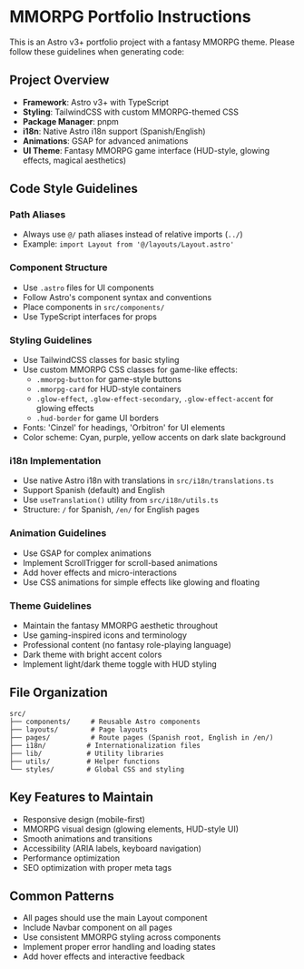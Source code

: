<!-- Use this file to provide workspace-specific custom instructions to Copilot. For more details, visit https://code.visualstudio.com/docs/copilot/copilot-customization#_use-a-githubcopilotinstructionsmd-file -->

# MMORPG Portfolio Instructions

This is an Astro v3+ portfolio project with a fantasy MMORPG theme. Please follow these guidelines when generating code:

## Project Overview

- **Framework**: Astro v3+ with TypeScript
- **Styling**: TailwindCSS with custom MMORPG-themed CSS
- **Package Manager**: pnpm
- **i18n**: Native Astro i18n support (Spanish/English)
- **Animations**: GSAP for advanced animations
- **UI Theme**: Fantasy MMORPG game interface (HUD-style, glowing effects, magical aesthetics)

## Code Style Guidelines

### Path Aliases

- Always use `@/` path aliases instead of relative imports (`../`)
- Example: `import Layout from '@/layouts/Layout.astro'`

### Component Structure

- Use `.astro` files for UI components
- Follow Astro's component syntax and conventions
- Place components in `src/components/`
- Use TypeScript interfaces for props

### Styling Guidelines

- Use TailwindCSS classes for basic styling
- Use custom MMORPG CSS classes for game-like effects:
  - `.mmorpg-button` for game-style buttons
  - `.mmorpg-card` for HUD-style containers
  - `.glow-effect`, `.glow-effect-secondary`, `.glow-effect-accent` for glowing effects
  - `.hud-border` for game UI borders
- Fonts: 'Cinzel' for headings, 'Orbitron' for UI elements
- Color scheme: Cyan, purple, yellow accents on dark slate background

### i18n Implementation

- Use native Astro i18n with translations in `src/i18n/translations.ts`
- Support Spanish (default) and English
- Use `useTranslation()` utility from `src/i18n/utils.ts`
- Structure: `/` for Spanish, `/en/` for English pages

### Animation Guidelines

- Use GSAP for complex animations
- Implement ScrollTrigger for scroll-based animations
- Add hover effects and micro-interactions
- Use CSS animations for simple effects like glowing and floating

### Theme Guidelines

- Maintain the fantasy MMORPG aesthetic throughout
- Use gaming-inspired icons and terminology
- Professional content (no fantasy role-playing language)
- Dark theme with bright accent colors
- Implement light/dark theme toggle with HUD styling

## File Organization

```
src/
├── components/     # Reusable Astro components
├── layouts/        # Page layouts
├── pages/          # Route pages (Spanish root, English in /en/)
├── i18n/          # Internationalization files
├── lib/           # Utility libraries
├── utils/         # Helper functions
└── styles/        # Global CSS and styling
```

## Key Features to Maintain

- Responsive design (mobile-first)
- MMORPG visual design (glowing elements, HUD-style UI)
- Smooth animations and transitions
- Accessibility (ARIA labels, keyboard navigation)
- Performance optimization
- SEO optimization with proper meta tags

## Common Patterns

- All pages should use the main Layout component
- Include Navbar component on all pages
- Use consistent MMORPG styling across components
- Implement proper error handling and loading states
- Add hover effects and interactive feedback
